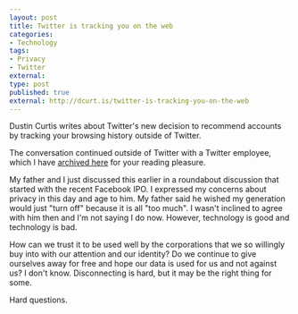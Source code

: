 ```yaml
---
layout: post
title: Twitter is tracking you on the web
categories:
- Technology
tags:
- Privacy
- Twitter
external:
type: post
published: true
external: http://dcurt.is/twitter-is-tracking-you-on-the-web
---
```


Dustin Curtis writes about Twitter's new decision to recommend accounts by tracking your browsing history outside of Twitter.

The conversation continued outside of Twitter with a Twitter employee, which I have [archived here](http://storify.com/evanwalsh/twitter-is-tracking-you-on-the-web) for your reading pleasure.

My father and I just discussed this earlier in a roundabout discussion that started with the recent Facebook IPO. I expressed my concerns about privacy in this day and age to him. My father said he wished my generation would just "turn off" because it is all "too much". I wasn't inclined to agree with him then and I'm not saying I do now. However, technology is good and technology is bad.

How can we trust it to be used well by the corporations that we so willingly buy into with our attention and our identity? Do we continue to give ourselves away for free and hope our data is used for us and not against us? I don't know. Disconnecting is hard, but it may be the right thing for some.

Hard questions.
